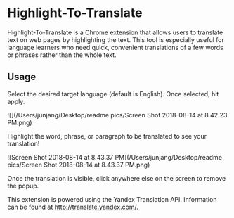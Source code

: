 # Highlight-To-Translate
Highlight-To-Translate is a Chrome extension that allows users to translate text on web pages by highlighting the text. 
This tool is especially useful for language learners who need quick, convenient translations of a few words or phrases
rather than the whole text.


## Usage
Select the desired target language (default is English). Once selected, hit apply.

![](/Users/junjang/Desktop/readme pics/Screen Shot 2018-08-14 at 8.42.23 PM.png)

Highlight the word, phrase, or paragraph to be translated to see your translation!

![Screen Shot 2018-08-14 at 8.43.37 PM](/Users/junjang/Desktop/readme pics/Screen Shot 2018-08-14 at 8.43.37 PM.png)

Once the translation is visible, click anywhere else on the screen to remove the popup.



This extension is powered using the Yandex Translation API. Information can be found at <http://translate.yandex.com/>.
